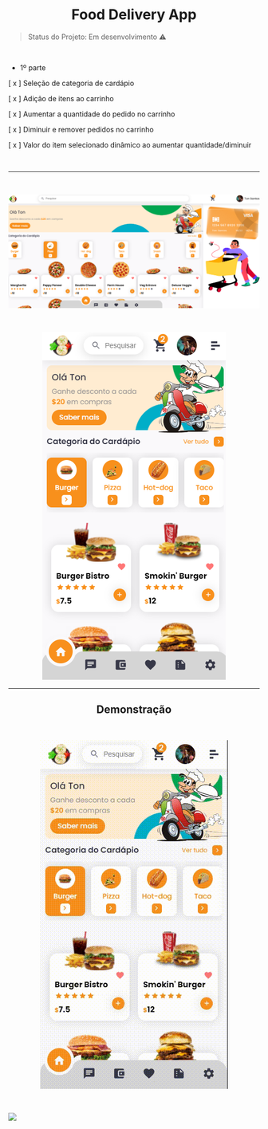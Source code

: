 <h1 align="center"> Food Delivery App </h1>

> Status do Projeto: Em desenvolvimento ⚠️

<br />

- 1º parte

[ x ] Seleção de categoria de cardápio

[ x ] Adição de itens ao carrinho

[ x ] Aumentar a quantidade do pedido no carrinho

[ x ] Diminuir e remover pedidos no carrinho

[ x ] Valor do item selecionado dinâmico ao aumentar quantidade/diminuir

<br />

___
<br />

![](/src/assets/2022-04-30%20(1).png)

<br />

<div align="center">

![](/src/assets/2022-04-30%20(2).png)

</div>

___

<div align="center">

## Demonstração
 <br />

![](/src/assets/videos/2022-04-30-21-05-11.gif)

</div>

 <br />

![](/src/assets/videos/2022-05-02-08-14-30.gif)

